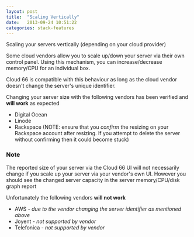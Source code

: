 ```yaml
---
layout: post
title:  "Scaling Vertically"
date:   2013-09-24 10:51:22
categories: stack-features
---
```


<p class="lead">Scaling your servers vertically (depending on your cloud provider)</p>

Some cloud vendors allow you to scale up/down your server via their own control panel.
Using this mechanism, you can increase/decrease memory/CPU for an individual box.

Cloud 66 is compatible with this behaviour as long as the cloud vendor doesn't change the server's unique identifier.

Changing your server size with the following vendors has been verified and **will work** as expected

 - Digital Ocean
 - Linode
 - Rackspace (NOTE: ensure that you *confirm* the resizing on your Rackspace account after resizing. If you attempt to delete the server without confirming then it could become stuck)

<div class="notice">
 		<h3>Note</h3>
 		<p>The reported size of your server via the Cloud 66 UI will not necessarily change if you scale up your server via your vendor's own UI. However you should see the changed server capacity in the server memory/CPU/disk graph report</p>
 </div>

 Unfortunately the following vendors **will not work**

 - AWS - *due to the vendor changing the server identifier as mentioned above*
 - Joyent - *not supported by vendor*
 - Telefonica - *not supported by vendor*

